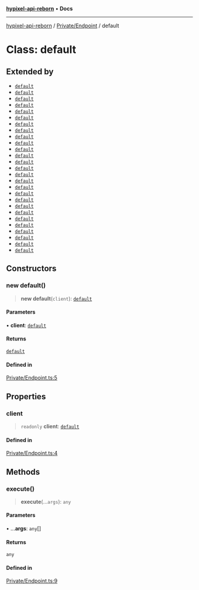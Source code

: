 [**hypixel-api-reborn**](../../../README.md) • **Docs**

***

[hypixel-api-reborn](../../../modules.md) / [Private/Endpoint](../README.md) / default

# Class: default

## Extended by

- [`default`](../../../API/getAchievements/classes/default.md)
- [`default`](../../../API/getActiveHouses/classes/default.md)
- [`default`](../../../API/getBoosters/classes/default.md)
- [`default`](../../../API/getChallenges/classes/default.md)
- [`default`](../../../API/getGameCounts/classes/default.md)
- [`default`](../../../API/getGuild/classes/default.md)
- [`default`](../../../API/getGuildAchievements/classes/default.md)
- [`default`](../../../API/getHouse/classes/default.md)
- [`default`](../../../API/getLeaderboards/classes/default.md)
- [`default`](../../../API/getPlayer/classes/default.md)
- [`default`](../../../API/getPlayerHouses/classes/default.md)
- [`default`](../../../API/getQuests/classes/default.md)
- [`default`](../../../API/getRecentGames/classes/default.md)
- [`default`](../../../API/getSkyblockAuction/classes/default.md)
- [`default`](../../../API/getSkyblockAuctions/classes/default.md)
- [`default`](../../../API/getSkyblockAuctionsByPlayer/classes/default.md)
- [`default`](../../../API/getSkyblockBazaar/classes/default.md)
- [`default`](../../../API/getSkyblockBingo/classes/default.md)
- [`default`](../../../API/getSkyblockFireSales/classes/default.md)
- [`default`](../../../API/getSkyblockGarden/classes/default.md)
- [`default`](../../../API/getSkyblockGovernment/classes/default.md)
- [`default`](../../../API/getSkyblockMember/classes/default.md)
- [`default`](../../../API/getSkyblockMuseum/classes/default.md)
- [`default`](../../../API/getSkyblockNews/classes/default.md)
- [`default`](../../../API/getSkyblockProfiles/classes/default.md)
- [`default`](../../../API/getStatus/classes/default.md)
- [`default`](../../../API/getWatchdogStats/classes/default.md)

## Constructors

### new default()

> **new default**(`client`): [`default`](default.md)

#### Parameters

• **client**: [`default`](../../../Client/classes/default.md)

#### Returns

[`default`](default.md)

#### Defined in

[Private/Endpoint.ts:5](https://github.com/Kathund/REBORN-docs-TEST/blob/226e7f6a62bb6bca87ef0828ac84e9098d59f860/src/Private/Endpoint.ts#L5)

## Properties

### client

> `readonly` **client**: [`default`](../../../Client/classes/default.md)

#### Defined in

[Private/Endpoint.ts:4](https://github.com/Kathund/REBORN-docs-TEST/blob/226e7f6a62bb6bca87ef0828ac84e9098d59f860/src/Private/Endpoint.ts#L4)

## Methods

### execute()

> **execute**(...`args`): `any`

#### Parameters

• ...**args**: `any`[]

#### Returns

`any`

#### Defined in

[Private/Endpoint.ts:9](https://github.com/Kathund/REBORN-docs-TEST/blob/226e7f6a62bb6bca87ef0828ac84e9098d59f860/src/Private/Endpoint.ts#L9)
